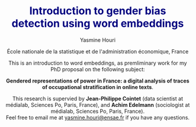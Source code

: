 
<h1><center><strong><font color="navy">Introduction to gender bias detection using word embeddings</font></strong></center></h1>


<center>
Yasmine Houri  

École nationale de la statistique et de l'administration économique, France


This is an introduction to word embeddings, as premliminary work for my PhD proposal on the following subject:  

**Gendered representations of power in France: a digital analysis of traces of occupational stratification in online texts**. 

This research is supervied by **Jean-Philippe Cointet** (data scientist at médialab, Sciences Po, Paris, France), and **Achim Edelmann** (sociologist at médialab, Sciences Po, Paris, France).  
Feel free to email me at yasmine.houri@ensae.fr if you have any questions.
